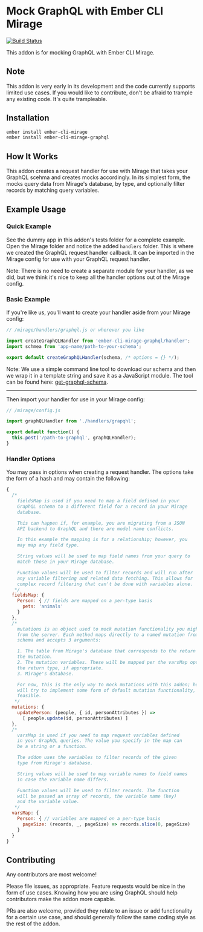 # Mock GraphQL with Ember CLI Mirage

[![Build Status](https://travis-ci.org/kloeckner-i/ember-cli-mirage-graphql.svg?branch=master)](https://travis-ci.org/kloeckner-i/ember-cli-mirage-graphql)

This addon is for mocking GraphQL with Ember CLI Mirage.

## Note

This addon is very early in its development and the code currently supports limited use cases. If you would like to contribute, don't be afraid to trample any existing code. It's quite trampleable.

## Installation

```sh
ember install ember-cli-mirage
ember install ember-cli-mirage-graphql
```

## How It Works

This addon creates a request handler for use with Mirage that takes your GraphQL scehma and creates mocks accordingly. In its simplest form, the mocks query data from Mirage's database, by type, and optionally filter records by matching query variables.

## Example Usage

### Quick Example

See the dummy app in this addon's tests folder for a complete example. Open the Mirage folder and notice the added `handlers` folder. This is where we created the GraphQL request handler callback. It can be imported in the Mirage config for use with your GraphQL request handler.

Note: There is no need to create a separate module for your handler, as we did, but we think it's nice to keep all the handler options out of the Mirage config.

### Basic Example

If you're like us, you'll want to create your handler aside from your Mirage config:

```javascript
// /mirage/handlers/graphql.js or wherever you like

import createGraphQLHandler from 'ember-cli-mirage-graphql/handler';
import schmea from 'app-name/path-to-your-schema';

export default createGraphQLHandler(schema, /* options = {} */);
```

Note: We use a simple command line tool to download our schema and then we wrap it in a template string and save it as a JavaScript module. The tool can be found here: [get-graphql-schema](https://www.npmjs.com/package/get-graphql-schema).

---

Then import your handler for use in your Mirage config:

```javascript
// /mirage/config.js

import graphQLHandler from './handlers/grapqhl';

export default function() {
  this.post('/path-to-graphql', graphQLHandler);
}
```

### Handler Options

You may pass in options when creating a request handler. The options take the form of a hash and may contain the following:

```javascript
{
  /*
    fieldsMap is used if you need to map a field defined in your
    GraphQL schema to a different field for a record in your Mirage
    database.

    This can happen if, for example, you are migrating from a JSON
    API backend to GraphQL and there are model name conflicts.

    In this example the mapping is for a relationship; however, you
    may map any field type.

    String values will be used to map field names from your query to
    match those in your Mirage database.

    Function values will be used to filter records and will run after
    any variable filtering and related data fetching. This allows for
    complex record filtering that can't be done with variables alone.
   */
  fieldsMap: {
    Person: { // fields are mapped on a per-type basis
      pets: 'animals'
    }
  },
  /*
    mutations is an object used to mock mutation functionality you might expect
    from the server. Each method maps directly to a named mutation from your
    schema and accepts 3 arguments:

    1. The table from Mirage's database that corresponds to the return type of
    the mutation.
    2. The mutation variables. These will be mapped per the varsMap option, by
    the return type, if appropriate.
    3. Mirage's database.

    For now, this is the only way to mock mutations with this addon; however, we
    will try to implement some form of default mutation functionality, if
    feasible.
   */
  mutations: {
    updatePerson: (people, { id, personAttributes }) =>
      [ people.update(id, personAttributes) ]
  },
  /*
    varsMap is used if you need to map request variables defined
    in your GraphQL queries. The value you specify in the map can
    be a string or a function.

    The addon uses the variables to filter records of the given
    type from Mirage's database.

    String values will be used to map variable names to field names
    in case the variable name differs.

    Function values will be used to filter records. The function
    will be passed an array of records, the variable name (key)
    and the variable value.
   */
  varsMap: {
    Person: { // variables are mapped on a per-type basis
      pageSize: (records, _, pageSize) => records.slice(0, pageSize)
    }
  }
}
```

## Contributing

Any contributors are most welcome!

Please file issues, as appropriate. Feature requests would be nice in the form of use cases. Knowing how you are using GraphQL should help contributors make the addon more capable.

PRs are also welcome, provided they relate to an issue or add functionality for a certain use case, and should generally follow the same coding style as the rest of the addon.
